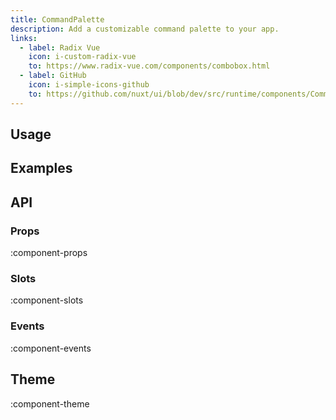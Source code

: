 ```yaml
---
title: CommandPalette
description: Add a customizable command palette to your app.
links:
  - label: Radix Vue
    icon: i-custom-radix-vue
    to: https://www.radix-vue.com/components/combobox.html
  - label: GitHub
    icon: i-simple-icons-github
    to: https://github.com/nuxt/ui/blob/dev/src/runtime/components/CommandPalette.vue
---
```


## Usage

## Examples

## API

### Props

:component-props

### Slots

:component-slots

### Events

:component-events

## Theme

:component-theme
